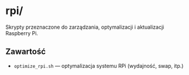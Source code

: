# rpi/

Skrypty przeznaczone do zarządzania, optymalizacji i aktualizacji Raspberry Pi.

## Zawartość
- `optimize_rpi.sh` — optymalizacja systemu RPi (wydajność, swap, itp.)
